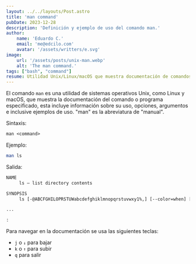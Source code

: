 ```yaml
---
layout: ../../layouts/Post.astro
title: 'man command'
pubDate: 2023-12-28
description: 'Definición y ejemplo de uso del comando man.'
author:
    name: 'Eduardo C.'
    email: 'me@edcilo.com'
    avatar: '/assets/writters/e.svg'
image:
    url: '/assets/posts/unix-man.webp'
    alt: 'The man command.'
tags: ["bash", "command"]
resume: Utilidad Unix/Linux/macOS que muestra documentación de comandos/programas, incluyendo uso, opciones y ejemplos.
---
```


El comando `man` es una utilidad de sistemas operativos Unix, como Linux y macOS, que muestra la documentación del comando o programa especificado, esta incluye información sobre su uso, opciones, argumentos e inclusive ejemplos de uso. "man" es la abreviatura de "manual".

Sintaxis:

```txt
man <command>
```

Ejemplo:

```bash
man ls
```

Salida:

```txt
NAME
     ls – list directory contents

SYNOPSIS
     ls [-@ABCFGHILOPRSTUWabcdefghiklmnopqrstuvwxy1%,] [--color=when] [-D format] [file ...]

...

:
```

Para navegar en la documentación se usa las siguientes teclas:

- `j` o `↓` para bajar
- `k` o `↑` para subir
- `q` para salir
